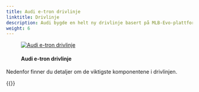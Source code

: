 ```yaml
---
title: Audi e-tron drivlinje
linktitle: Drivlinje
description: Audi bygde en helt ny drivlinje basert på MLB-Evo-plattformen med støtte for opptil 3 kraftige motorer og et stort batteri på 95kWh. Adaptiv luftfjæring og progressiv styring er standard.
weight: 6
---
```


<!-- markdownlint-disable MD033 -->

<figure>
    <a href="https://media.electrichasgoneaudi.net/multimedia/models/e-tron/drivetrain/drivetrain2.jpg">
        <img src="https://media.electrichasgoneaudi.net/multimedia/models/e-tron/drivetrain/drivetrain2s.jpg" alt="Audi e-tron drivlinje" title="Audi e-tron drivlinje">
    </a>
    <figcaption><h4>Audi e-tron drivlinje</h4></figcaption>
</figure>

Nedenfor finner du detaljer om de viktigste komponentene i drivlinjen.

{{<children description="true" />}}
